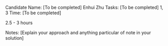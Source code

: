 Candidate Name: [To be completed]
Enhui Zhu
Tasks: [To be completed]
1, 3
Time: [To be completed]

2.5 - 3 hours

Notes:
[Explain your approach and anything particular of note in your solution]
